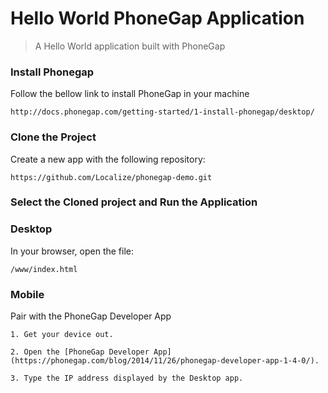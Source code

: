 # Hello World PhoneGap Application

> A Hello World application built with PhoneGap

### Install Phonegap

Follow the bellow link to install PhoneGap in your machine

    http://docs.phonegap.com/getting-started/1-install-phonegap/desktop/

### Clone the Project

Create a new app with the following repository:

    https://github.com/Localize/phonegap-demo.git

### Select the Cloned project and Run the Application 

### Desktop

In your browser, open the file:

    /www/index.html

### Mobile

Pair with the PhoneGap Developer App

    1. Get your device out.

    2. Open the [PhoneGap Developer App](https://phonegap.com/blog/2014/11/26/phonegap-developer-app-1-4-0/).

    3. Type the IP address displayed by the Desktop app.
    
